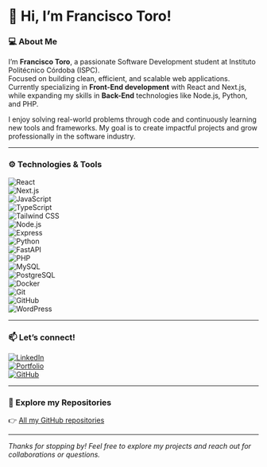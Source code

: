 # 👋 Hi, I’m Francisco Toro!

### 💻 About Me

I’m **Francisco Toro**, a passionate Software Development student at Instituto Politécnico Córdoba (ISPC).  
Focused on building clean, efficient, and scalable web applications. Currently specializing in **Front-End development** with React and Next.js, while expanding my skills in **Back-End** technologies like Node.js, Python, and PHP.  

I enjoy solving real-world problems through code and continuously learning new tools and frameworks. My goal is to create impactful projects and grow professionally in the software industry.

---

### ⚙️ Technologies & Tools

![React](https://img.shields.io/badge/React-18.2.0-blue?style=for-the-badge&logo=react)  
![Next.js](https://img.shields.io/badge/Next.js-15.3.4-black?style=for-the-badge&logo=next.js)  
![JavaScript](https://img.shields.io/badge/JavaScript-ES6-yellow?style=for-the-badge&logo=javascript)  
![TypeScript](https://img.shields.io/badge/TypeScript-5.1-blue?style=for-the-badge&logo=typescript)  
![Tailwind CSS](https://img.shields.io/badge/Tailwind_CSS-v3.3.3-skyblue?style=for-the-badge&logo=tailwind-css)  
![Node.js](https://img.shields.io/badge/Node.js-v20-green?style=for-the-badge&logo=node.js)  
![Express](https://img.shields.io/badge/Express.js-4.18.2-black?style=for-the-badge)  
![Python](https://img.shields.io/badge/Python-3.11-blue?style=for-the-badge&logo=python)  
![FastAPI](https://img.shields.io/badge/FastAPI-v0.95-green?style=for-the-badge)  
![PHP](https://img.shields.io/badge/PHP-8.2-purple?style=for-the-badge&logo=php)  
![MySQL](https://img.shields.io/badge/MySQL-8.0-blue?style=for-the-badge&logo=mysql)  
![PostgreSQL](https://img.shields.io/badge/PostgreSQL-15-blue?style=for-the-badge&logo=postgresql)  
![Docker](https://img.shields.io/badge/Docker-24.0-blue?style=for-the-badge&logo=docker)  
![Git](https://img.shields.io/badge/Git-F05032?style=for-the-badge&logo=git&logoColor=white)  
![GitHub](https://img.shields.io/badge/GitHub-000?style=for-the-badge&logo=github&logoColor=white)  
![WordPress](https://img.shields.io/badge/WordPress-Blue?style=for-the-badge&logo=wordpress)

---

### 📫 Let’s connect!

[![LinkedIn](https://img.shields.io/badge/LinkedIn-0A66C2?style=for-the-badge&logo=linkedin&logoColor=white)](https://www.linkedin.com/in/francisco-toro-goitea-475b71277/)  
[![Portfolio](https://img.shields.io/badge/Portfolio-000?style=for-the-badge&logo=google-chrome&logoColor=white)](https://portafolio-francisco-toro.vercel.app/)  
[![GitHub](https://img.shields.io/badge/GitHub-000?style=for-the-badge&logo=github&logoColor=white)](https://github.com/frantoro10)

---

### 📂 Explore my Repositories

👉 [All my GitHub repositories](https://github.com/frantoro10?tab=repositories)

---

*Thanks for stopping by! Feel free to explore my projects and reach out for collaborations or questions.*

